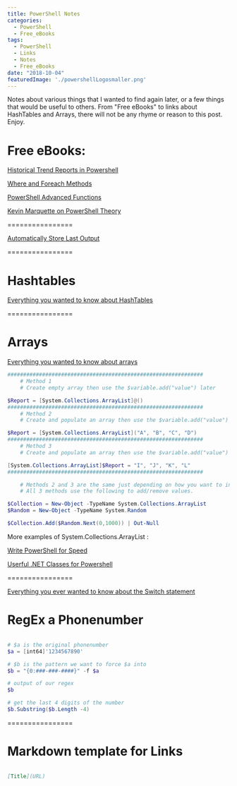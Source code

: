 ```yaml
---
title: PowerShell Notes
categories:
  - PowerShell
  - Free_eBooks
tags:
  - PowerShell
  - Links
  - Notes
  - Free_eBooks 
date: "2018-10-04"
featuredImage: './powershellLogosmaller.png'
---
```


Notes about various things that I wanted to find again later, or a few things that would be useful to others. From "Free eBooks" to links about HashTables and Arrays, there will not be any rhyme or reason to this post. Enjoy.

<!-- end -->

# Free eBooks:

[Historical Trend Reports in Powershell](https://legacy.gitbook.com/book/devops-collective-inc/ditch-excel-making-historical-trend-reports-in-po/details)

[Where and Foreach Methods](https://freecontent.manning.com/powershell-v4-where-and-foreach-methods/?utm_content=article_powershellv4whereandforeachmethods_oct2115)

[PowerShell Advanced Functions](http://mikefrobbins.com/2015/04/17/free-ebook-on-powershell-advanced-functions/)

[Kevin Marquette on PowerShell Theory](https://kevinmarquette.github.io/)

================

[Automatically Store Last Output](https://vexx32.github.io/Store-Last-Output/)

================

# Hashtables

[Everything you wanted to know about HashTables](https://kevinmarquette.github.io/2016-11-06-powershell-hashtable-everything-you-wanted-to-know-about/?utm_source=blog&utm_medium=blog&utm_content=popref)

================

# Arrays

[Everything you wanted to know about arrays](https://kevinmarquette.github.io/2018-10-15-Powershell-arrays-Everything-you-wanted-to-know/?utm_source=blog&utm_medium=blog&utm_content=titlelink)

```powershell
##############################################################
    # Method 1
    # Create empty array then use the $variable.add("value") later

$Report = [System.Collections.ArrayList]@()
##############################################################
    # Method 2
    # Create and populate an array then use the $variable.add("value") later

$Report = [System.Collections.ArrayList]("A", "B", "C", "D")
##############################################################
    # Method 3
    # Create and populate an array then use the $variable.add("value") later

[System.Collections.ArrayList]$Report = "I", "J", "K", "L"
##############################################################

    # Methods 2 and 3 are the same just depending on how you want to initate it
    # All 3 methods use the following to add/remove values. 

$Collection = New-Object -TypeName System.Collections.ArrayList
$Random = New-Object -TypeName System.Random

$Collection.Add($Random.Next(0,1000)) | Out-Null 

```

More examples of System.Collections.ArrayList : 

[Write PowerShell for Speed](https://4sysops.com/archives/how-to-write-powershell-for-speed/)

[Userful .NET Classes for Powershell](https://4sysops.com/wiki/useful-net-classes-for-powershell/)

================

[Everything you ever wanted to know about the Switch statement](https://kevinmarquette.github.io/2018-01-12-Powershell-switch-statement/?utm_source=blog&utm_medium=blog&utm_content=titlelink)

# RegEx a Phonenumber

```powershell

# $a is the original phonenumber
$a = [int64]'1234567890'

# $b is the pattern we want to force $a into
$b = "{0:###-###-####}" -f $a

# output of our regex
$b

# get the last 4 digits of the number
$b.Substring($b.Length -4)

```

================

# Markdown template for Links

```Markdown

[Title](URL)

```
